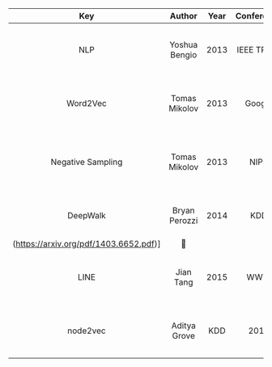 |Key|Author|Year|Conference|Paper|Mark|
|:-:|:----:|:--:|:--------:|:---:|:--:|
|NLP|Yoshua Bengio|2013|IEEE TPAMI|[Representation Learning: A Review and New Perspectives](https://arxiv.org/pdf/1206.5538.pdf)|:checkered_flag:|
|Word2Vec|Tomas Mikolov|2013|Google|[Efficient Estimation of Word Representations in Vector Space](http://arxiv.org/abs/1301.3781)|:checkered_flag:|
|Negative Sampling|Tomas Mikolov|2013|NIPS|[Distributed representations of words and phrases and their compositionality](https://papers.nips.cc/paper/5021-distributed-representations-of-words-and-phrases-and-their-compositionality.pdf)|:checkered_flag:|
|DeepWalk|Bryan Perozzi|2014|KDD|[DeepWalk: Online Learning of Social Representations
(https://arxiv.org/pdf/1403.6652.pdf)]|:checkered_flag:|
|LINE|Jian Tang|2015|WWW|[LINE: Large-scale Information Network Embedding](https://arxiv.org/pdf/1503.03578.pdf)|:checkered_flag:|
|node2vec|Aditya Grove|KDD|2016|[node2vec: Scalable Feature Learning for Networks](http://shichuan.org/hin/topic/Embedding/2016.%20node2vec%20Scalable%20Feature%20Learning%20for%20Networks.pdf)|:checkered_flag:|

